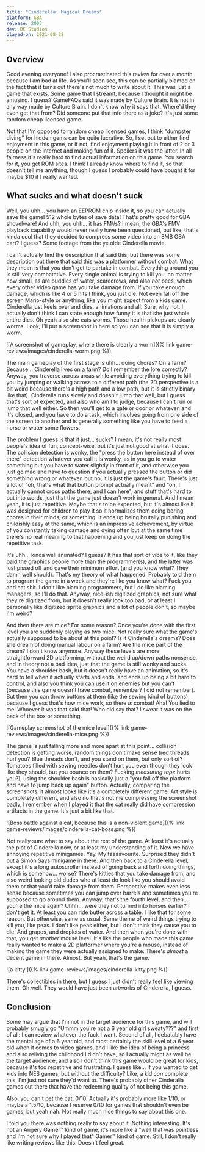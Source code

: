 ```yaml
---
title: "Cinderella: Magical Dreams"
platform: GBA
release: 2005
dev: DC Studios
played-on: 2021-08-28
---
```


## Overview

Good evening everyone! I also procrastinated this review for over a month because I am bad at life. As you'll soon see, this can be partially blamed on the fact that it turns out there's not much to write about it. This was just a game that exists. Some game that I streamt, because I thought it might be amusing. I guess? GameFAQs said it was made by Culture Brain. It is not in any way made by Culture Brain. I don't know why it says that. Where'd they even get that from? Did someone put that info there as a joke? It's just some random cheap licensed game.

Not that I'm opposed to random cheap licensed games, I think "dumpster diving" for hidden gems can be quite lucrative. So, I set out to either find enjoyment in this game, or if not, find enjoyment playing it in front of 2 or 3 people on the internet and making fun of it. Spoilers it was the latter. In all fairness it's really hard to find actual information on this game. You search for it, you get ROM sites. I think I already know where to find it, so that doesn't tell me anything, though I guess I probably could have bought it for maybe $10 if I really wanted.

## What sucks and what doesn't suck
Well, you uhh… you have an EEPROM chip inside it, so you can actually save the game! 512 whole bytes of save data! That's pretty good for GBA shovelware! And uhh, you uhh… it has FMVs? I mean, the GBA's FMV playback capability would never really have been questioned, but like, that's kinda cool that they decided to compress some video into an 8MB GBA cart? I guess? Some footage from the ye olde Cinderella movie.

I can't actually find the description that said this, but there was some description out there that said this was a platformer without combat. What they mean is that _you_ don't get to partake in combat. Everything around you is still very combatative. Every single animal is trying to kill you, no matter how small, as are puddles of water, scarecrows, and also _not_ bees, which every other video game has you take damage from. If you take enough damage, which is like 4 or 5 hits I think, you just die. Not even fall off the screen Mario-style or anything, like you might expect from a kids game. Cinderella just keels over and dies, animations and all. Sure, why not. I actually don't think I can state enough how funny it is that she just whole entire dies. Oh yeah also she eats worms. Those health pickups are clearly worms. Look, I'll put a screenshot in here so you can see that it is simply a worm.

![A screenshot of gameplay, where there is clearly a worm]({% link game-reviews/images/cinderella-worm.png %})

The main gameplay of the first stage is uhh… doing chores? On a farm? Because… Cinderella lives on a farm? Do I remember the lore correctly? Anyway, you traverse across areas while avoiding everything trying to kill you by jumping or walking across to a different path (the 2D perspective is a bit weird because there's a high path and a low path, but it is strictly binary like that). Cinderella runs slowly and doesn't jump that well, but I guess that's sort of expected, and also who am I to judge, because I can't run or jump that well either. So then you'll get to a gate or door or whatever, and it's closed, and you have to do a task, which involves going from one side of the screen to another and is generally something like you have to feed a horse or water some flowers.

The problem I guess is that it just… sucks? I mean, it's not really most people's idea of fun, concept-wise, but it's just not good at what it does. The collision detection is wonky, the "press the button here instead of over there" detection whatever you call it is wonky, as in you go to water something but you have to water slightly in front of it, and otherwise you just go mad and have to question if you actually pressed the button or did something wrong or whatever, but no, it is just the game's fault. There's just a lot of "oh, that's what that button prompt actually meant" and "oh, I actually cannot cross paths there, and I can here", and stuff that's hard to put into words, just that the game just doesn't work in general. And I mean yeah, it is just repetitive. Maybe that's to be expected, but it's almost like it was designed for children to play it so it normalizes them doing boring chores in their minds, or something. It ends up being brutally punishing and childishly easy at the same, which is an impressive achievement, by virtue of you constantly taking damage and dying often but at the same time there's no real meaning to that happening and you just keep on doing the repetitive task.

It's uhh… kinda well animated? I guess? It has that sort of vibe to it, like they paid the graphics people more than the programmer(s), and the latter was just pissed off and gave their minimum effort (and you know what? They damn well should). That's my theory of what happened. Probably told them to program the game in a week and they're like you know what? Fuck you and eat shit. I don't like blaming programmers, but I do like blaming managers, so I'll do that. Anyway, nice-ish digitized graphics, not sure what they're digitized from, but it doesn't really look too bad, or at least I personally like digitized sprite graphics and a lot of people don't, so maybe I'm weird?

And then there are mice? For some reason? Once you're done with the first level you are suddenly playing as two mice. Not really sure what the game's actually supposed to be about at this point? Is it Cinderella's dreams? Does she dream of doing manual labour on a farm? Are the mice part of the dream? I don't know anymore. Anyway these levels are more straightforward 2D platforming, without the weird up/down paths nonsense, and in theory not a bad idea, just that the game is still wonky and sucks. You have a shoulder bash, but it doesn't really have an animation, so it's hard to tell when it actually starts and ends, and ends up being a bit hard to control, and also you think you can use it on enemies but you can't (because this game doesn't have combat, remember? I did not remember). But then you can throw buttons at them (like the sewing kind of buttons), because I guess that's how mice work, so there _is_ combat! Aha! You lied to me! Whoever it was that said that! Who did say that? I swear it was on the back of the box or something.

![Gameplay screenshot of the mice level]({% link game-reviews/images/cinderella-mice.png %})

The game is just falling more and more apart at this point… collision detection is getting worse, random things don't make sense (red threads hurt you? Blue threads don't, and you stand on them, but only sort of? Tomatoes filled with sewing needles don't hurt you even though they look like they should, but you bounce on them? Fucking _measuring tape_ hurts you?), using the shoulder bash is basically just a "you fall off the platform and have to jump back up again" button. Actually, comparing the screenshots, it almost looks like it's a completely different game. Art style is completely different, and also no that's not me compressing the screenshot badly, I remember when I played it that the cat really did have compression artifacts in the game. It's just a bit like that.

![Boss battle against a cat, because this is a non-violent game]({% link game-reviews/images/cinderella-cat-boss.png %})

Not really sure what to say about the rest of the game. At least it's actually the plot of Cinderella now, or at least my understanding of it. Now we have annoying repetitive minigames. Yay. My faaaavourite. Surprised they didn't put a Simon Says minigame in there. And then back to a Cinderella level, except it's a long autoscroller instead of going back and forth doing things, which is somehow… worse? There's kitties that you take damage from, and also weird looking old dudes who at least do look like you should avoid them or that you'd take damage from them. Perspective makes even less sense because sometimes you can jump over barrels and sometimes you're supposed to go around them. Anyway, that's the fourth level, and then… you're the mice again? Uhhh… were they not turned into horses earlier? I don't get it. At least you can ride butter across a table. I like that for some reason. But otherwise, same as usual. Same theme of weird things trying to kill you, like peas. I don't like peas either, but I don't think they cause you to die. And grapes, and droplets of water. And then when you're done with that, you get _another_ mouse level. It's like the people who made this game really wanted to make a 2D platformer where you're a mouse, instead of making the game they were actually assigned to make. There's _almost_ a decent game in there. Almost. But yeah, that's the game.

![a kitty!]({% link game-reviews/images/cinderella-kitty.png %})

There's collectibles in there, but I guess I just didn't really feel like viewing them. Oh well. They would have just been artworks of Cinderella, I guess.

## Conclusion

Some may argue that I'm not in the target audience for this game, and will probably smugly go "Ummm you're not a 6 year old girl sweaty???" and first of all: I can review whatever the fuck I want. Second of all, I debatably have the mental age of a 6 year old, and most certainly the skill level of a 6 year old when it comes to video games, and I like the idea of being a princess and also reliving the childhood I didn't have, so I actually might as well be the target audience, and also I don't think this game would be great for kids, because it's too repetitive and frustrating. I guess like… if you wanted to get kids into NES games, but without the difficulty? Like, a kid _can_ complete this, I'm just not sure they'd want to. There's probably other Cinderalla games out there that have the redeeming quality of not being this game.

Also, you can't pet the cat. 0/10. Actually it's probably more like 1/10, or maybe a 1.5/10, because I reserve 0/10 for games that shouldn't even be games, but yeah nah. Not really much nice things to say about this one.

I told you there was nothing really to say about it. Nothing interesting. It's not an Angery Gamer™ kind of game, it's more like a "well that was pointless and I'm not sure why I played that" Gamer™ kind of game. Still, I don't really like writing reviews like this. Doesn't feel great.

